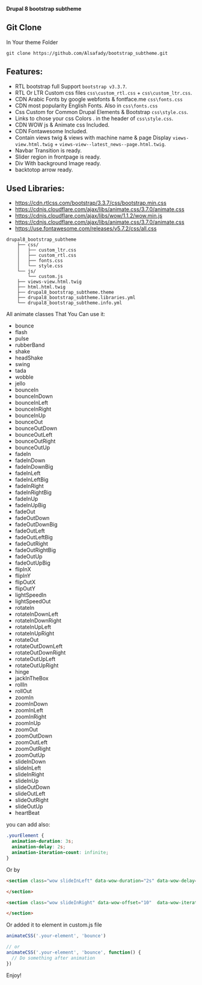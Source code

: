 
**Drupal 8 bootstrap subtheme**


## Git Clone
In Your theme Folder

```text
git clone https://github.com/Alsafady/bootstrap_subtheme.git
```

## Features:
- RTL bootstrap full Support `bootstrap v3.3.7`.
- RTL Or LTR Custom css files `css\custom_rtl.css` + `css\custom_ltr.css`.
- CDN Arabic Fonts by google webfonts & fontface.me `css\fonts.css`
- CDN most popularity English Fonts. Also in `css\fonts.css`
- Css Custom for Common Drupal Elements & Bootstrap `css\style.css`.
- Links to chose your css Colors . in the header of `css\style.css`.
- CDN WOW js & Animate css Included.
- CDN Fontawesome Included.
- Contain views twig & views with machine name & page Display `views-view.html.twig` +  `views-view--latest_news--page.html.twig`.
- Navbar Transition is ready.
- Slider region in frontpage is ready.
- Div With background Image ready.
- backtotop arrow ready.


## Used Libraries:
- https://cdn.rtlcss.com/bootstrap/3.3.7/css/bootstrap.min.css
- https://cdnjs.cloudflare.com/ajax/libs/animate.css/3.7.0/animate.css
- https://cdnjs.cloudflare.com/ajax/libs/wow/1.1.2/wow.min.js
- https://cdnjs.cloudflare.com/ajax/libs/animate.css/3.7.0/animate.css
- https://use.fontawesome.com/releases/v5.7.2/css/all.css



```text
drupal8_bootstrap_subtheme
    ├── css/
    │   ├── custom_ltr.css
    │   ├── custom_rtl.css
    │   ├── fonts.css
    │   └── style.css
    └── js/
        └── custom.js
    ├── views-view.html.twig
    ├── html.html.twig
    ├── drupal8_bootstrap_subtheme.theme
    ├── drupal8_bootstrap_subtheme.libraries.yml
    └── drupal8_bootstrap_subtheme.info.yml
```









All animate classes That You Can use it:
- bounce
- flash
- pulse
- rubberBand
- shake
- headShake
- swing
- tada
- wobble
- jello
- bounceIn
- bounceInDown
- bounceInLeft
- bounceInRight
- bounceInUp
- bounceOut
- bounceOutDown
- bounceOutLeft
- bounceOutRight
- bounceOutUp
- fadeIn
- fadeInDown
- fadeInDownBig
- fadeInLeft
- fadeInLeftBig
- fadeInRight
- fadeInRightBig
- fadeInUp
- fadeInUpBig
- fadeOut
- fadeOutDown
- fadeOutDownBig
- fadeOutLeft
- fadeOutLeftBig
- fadeOutRight
- fadeOutRightBig
- fadeOutUp
- fadeOutUpBig
- flipInX
- flipInY
- flipOutX
- flipOutY
- lightSpeedIn
- lightSpeedOut
- rotateIn
- rotateInDownLeft
- rotateInDownRight
- rotateInUpLeft
- rotateInUpRight
- rotateOut
- rotateOutDownLeft
- rotateOutDownRight
- rotateOutUpLeft
- rotateOutUpRight
- hinge
- jackInTheBox
- rollIn
- rollOut
- zoomIn
- zoomInDown
- zoomInLeft
- zoomInRight
- zoomInUp
- zoomOut
- zoomOutDown
- zoomOutLeft
- zoomOutRight
- zoomOutUp
- slideInDown
- slideInLeft
- slideInRight
- slideInUp
- slideOutDown
- slideOutLeft
- slideOutRight
- slideOutUp
- heartBeat


you can add also:


```css
.yourElement {
  animation-duration: 3s;
  animation-delay: 2s;
  animation-iteration-count: infinite;
}
```


Or by

```html
<section class="wow slideInLeft" data-wow-duration="2s" data-wow-delay="5s">

</section>

<section class="wow slideInRight" data-wow-offset="10"  data-wow-iteration="10">

</section>
```

Or added it to element in custom.js file


```js
animateCSS('.your-element', 'bounce')

// or
animateCSS('.your-element', 'bounce', function() {
  // Do something after animation
})
```



Enjoy!
